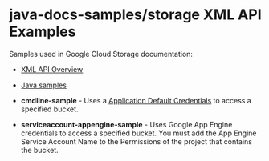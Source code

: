 java-docs-samples/storage XML API Examples
===================================

Samples used in Google Cloud Storage documentation:

- [XML API Overview](https://cloud.google.com/storage/docs/xml-api/overview)
- [Java samples](https://cloud.google.com/storage/docs/xml-api/java-samples)

- **cmdline-sample** - Uses a [Application Default Credentials](https://developers.google.com/identity/protocols/application-default-credentials) to access a specified bucket.

- **serviceaccount-appengine-sample** - Uses Google App Engine credentials to access a specified bucket. You must add the App Engine Service Account Name to the Permissions of the project that contains the bucket.
